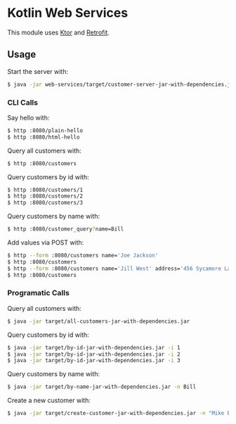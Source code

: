 # Kotlin Web Services 

This module uses [Ktor](http://ktor.io) and [Retrofit](http://square.github.io/retrofit/).

## Usage

Start the server with:
```bash
$ java -jar web-services/target/customer-server-jar-with-dependencies.jar
```
 
### CLI Calls

Say hello with:
```bash
$ http :8080/plain-hello
$ http :8080/html-hello
```

Query all customers with:
```bash
$ http :8080/customers
```

Query customers by id with:
```bash
$ http :8080/customers/1
$ http :8080/customers/2
$ http :8080/customers/3
```

Query customers by name with:
```bash
$ http :8080/customer_query?name=Bill
```

Add values via POST with:
```bash
$ http --form :8080/customers name='Joe Jackson' 
$ http :8080/customers
$ http --form :8080/customers name='Jill West' address='456 Sycamore Lane'
$ http :8080/customers
```

### Programatic Calls

Query all customers with:
```bash
$ java -jar target/all-customers-jar-with-dependencies.jar
```

Query customers by id with:
```bash
$ java -jar target/by-id-jar-with-dependencies.jar -i 1
$ java -jar target/by-id-jar-with-dependencies.jar -i 2
$ java -jar target/by-id-jar-with-dependencies.jar -i 3
```

Query customers by name with:
```bash
$ java -jar target/by-name-jar-with-dependencies.jar -n Bill
```

Create a new customer with:
```bash
$ java -jar target/create-customer-jar-with-dependencies.jar -n "Mike Bryant" -a "1831 Dupont St"
```

